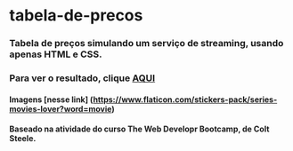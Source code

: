 # tabela-de-precos
### Tabela de preços simulando um serviço de streaming, usando apenas HTML e CSS.
### Para ver o resultado, clique [AQUI](https://raissagd.github.io/tabela-de-precos/)


#### Imagens [nesse link] (https://www.flaticon.com/stickers-pack/series-movies-lover?word=movie)
#### Baseado na atividade do curso The Web Developr Bootcamp, de Colt Steele.
